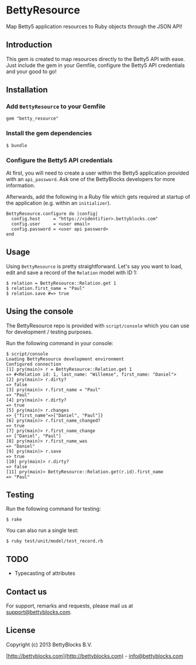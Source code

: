 # BettyResource

Map Betty5 application resources to Ruby objects through the JSON API!

## Introduction

This gem is created to map resources directly to the Betty5 API with ease. Just include the gem in your Gemfile, configure the Betty5 API credentials and your good to go!

## Installation

### Add `BettyResource` to your Gemfile

    gem "betty_resource"

### Install the gem dependencies

    $ bundle

### Configure the Betty5 API credentials

At first, you will need to create a user within the Betty5 application provided with an `api_password`. Ask one of the BettyBlocks developers for more information.

Afterwards, add the following in a Ruby file which gets required at startup of the application (e.g. within an `initializer`).

    BettyResource.configure do |config|
      config.host     = "https://<identifier>.bettyblocks.com"
      config.user     = <user email>
      config.password = <user api password>
    end

## Usage

Using `BettyResource` is pretty straightforward. Let's say you want to load, edit and save a record of the `Relation` model with ID 1:

    $ relation = BettyResource::Relation.get 1
    $ relation.first_name = "Paul"
    $ relation.save #=> true

## Using the console

The BettyResource repo is provided with `script/console` which you can use for development / testing purposes.

Run the following command in your console:

    $ script/console
    Loading BettyResource development environment
    Configured connection
    [1] pry(main)> r = BettyResource::Relation.get 1
    => #<Relation id: 1, last_name: "Willemse", first_name: "Daniel">
    [2] pry(main)> r.dirty?
    => false
    [3] pry(main)> r.first_name = "Paul"
    => "Paul"
    [4] pry(main)> r.dirty?
    => true
    [5] pry(main)> r.changes
    => {"first_name"=>["Daniel", "Paul"]}
    [6] pry(main)> r.first_name_changed?
    => true
    [7] pry(main)> r.first_name_change
    => ["Daniel", "Paul"]
    [8] pry(main)> r.first_name_was
    => "Daniel"
    [9] pry(main)> r.save
    => true
    [10] pry(main)> r.dirty?
    => false
    [11] pry(main)> BettyResource::Relation.get(r.id).first_name
    => "Paul"

## Testing

Run the following command for testing:

    $ rake

You can also run a single test:

    $ ruby test/unit/model/test_record.rb

## TODO

* Typecasting of attributes

## Contact us

For support, remarks and requests, please mail us at [support@bettyblocks.com](mailto:support@bettyblocks.com).

## License

Copyright (c) 2013 BettyBlocks B.V.

[http://bettyblocks.com](http://bettyblocks.com) - [info@bettyblocks.com](mailto:info@bettyblocks.com)